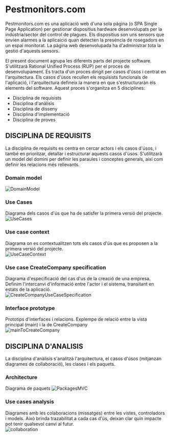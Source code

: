 # Pestmonitors.com

Pestmonitors.com es una aplicació web d'una sola pàgina (o SPA Single Page Application) per gestionar dispositius hardware desenvolupats per la indústria/sector del control de plagues. Els dispositius son uns sensors que envien alarmes a la aplicaició quan detecten la presència de rosegadors en un espai monitorat. La pàgina web desenvolupada ha d'administrar tota la gestió d'aquests sensors.</br>

El present document agrupa les diferents parts del projecte software. S'utilitzarà Rational Unified Process (RUP) per el proces de desenvolupament. Es tracta d'un proces dirigit per casos d'úsos i centrat en l'arquitectura. Els casos d'ùsos recullen els requisists funcionals de l'aplicació, i l'arquitectura defineix la manera en que s'estructuraràn èls elements del software. Aquest proces s'organitza en 5 disciplines:
 * Disciplina de requisists
 * Disciplina d'anàlisis
 * Disciplina de disseny
 * Disciplina d'implementació
 * Disciplina de proves

## DISCIPLINA DE REQUISITS
La disciplina de requisits es centra en cercar actors i els casos d'úsos, i també en prioritzar, detallar i estructurar aquests casos d'úsos. S'utilitzarà un model del domini per definir les paraules i conceptes generals, així com definir les relacions més rellevants.</br>

### Domain model
![DomainModel](./docs/src/domainModel/domainModel.svg)

### Use Cases
Diagrama dels casos d'ús que ha de satisfer la primera versió del projecte.</br>
![UseCases](docs/src/useCaseView/useCases/useCases.svg)

### Use case context
Diagrama on es contextualitzen tots els casos d'ús que es proposen a la primera versió del projecte.</br>
![UseCaseContext](docs/src/useCaseView/context/useCaseContext.svg)

### Use case CreateCompany specification
Diagrama d'especificació del cas d'us de la creació de una empresa. Definim l'intercanvi d'informació entre l'actor i el sistema, transitant en estats de la aplicació.</br>
![CreateCompanyUseCaseSpecification](docs/src/useCaseView/specification/createCompany.svg)

### Interface prototype
Prototips d'interfaces i relacions. Explempe de relació entre la vista principal (main) i la de CreateCompany</br>
![mainToCreateCompany](docs/src/useCaseView/propotype/mainToCreateCompany.svg)


## DISCIPLINA D'ANALISIS
La disciplina d'anàlisis s'analitzà l'arquitectura, el casos d'úsos (mitjanzan diagrames de collaboració), les clases i els paquets.</br>

### Architecture
Diagrama de paquets
![PackagesMVC](./docs/src/logicView/analysis/architecture/packages.svg)


### Use cases analysis
Diagrames amb les colaboracions (missatges) entre les vistes, controladors i models. Això brinda trazabilitat a cada cas d'ús, deixan clar quin impacte pot tenir qualsevol canvi al futur.</br>
![collaboration](./docs/src/logicView/analysis/collaboration/createCompany.svg)
